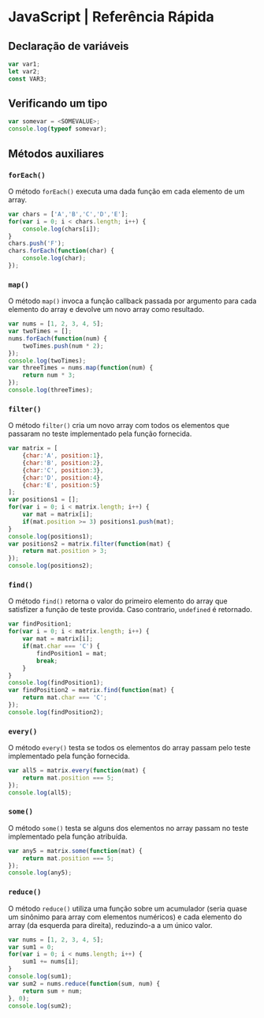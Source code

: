# JavaScript | Referência Rápida

## Declaração de variáveis

``` javascript
var var1;
let var2;
const VAR3;
```

## Verificando um tipo

``` javascript
var somevar = <SOMEVALUE>;
console.log(typeof somevar);
```

## Métodos auxiliares

### `forEach()`

O método `forEach()` executa uma dada função em cada elemento de um array.

``` javascript
var chars = ['A','B','C','D','E'];
for(var i = 0; i < chars.length; i++) {
    console.log(chars[i]);
}
chars.push('F');
chars.forEach(function(char) {
    console.log(char);
});
```

### `map()`

O método `map()` invoca a função callback passada por argumento para cada elemento do array e devolve um novo array como resultado.

``` javascript
var nums = [1, 2, 3, 4, 5];
var twoTimes = [];
nums.forEach(function(num) {
    twoTimes.push(num * 2);
});
console.log(twoTimes);
var threeTimes = nums.map(function(num) {
    return num * 3;
});
console.log(threeTimes);
```

### `filter()`

O método `filter()` cria um novo array com todos os elementos que passaram no teste implementado pela função fornecida.

``` javascript
var matrix = [
    {char:'A', position:1},
    {char:'B', position:2},
    {char:'C', position:3},
    {char:'D', position:4},
    {char:'E', position:5}
];
var positions1 = [];
for(var i = 0; i < matrix.length; i++) {
    var mat = matrix[i];
    if(mat.position >= 3) positions1.push(mat);
}
console.log(positions1);
var positions2 = matrix.filter(function(mat) {
    return mat.position > 3;
});
console.log(positions2);
```

### `find()`

O método `find()` retorna o valor do primeiro elemento do array que satisfizer a função de teste provida. Caso contrario, `undefined` é retornado.

``` javascript
var findPosition1;
for(var i = 0; i < matrix.length; i++) {
    var mat = matrix[i];
    if(mat.char === 'C') {
        findPosition1 = mat;
        break;
    }
}
console.log(findPosition1);
var findPosition2 = matrix.find(function(mat) {
    return mat.char === 'C';
});
console.log(findPosition2);
```

### `every()`

O método `every()` testa se todos os elementos do array passam pelo teste implementado pela função fornecida.

``` javascript
var all5 = matrix.every(function(mat) {
    return mat.position === 5;
});
console.log(all5);
```

### `some()`

O método `some()` testa se alguns dos elementos no array passam no teste implementado pela função atribuída.

``` javascript
var any5 = matrix.some(function(mat) {
    return mat.position === 5;
});
console.log(any5);
```

### `reduce()`

O método `reduce()` utiliza uma função sobre um acumulador (seria quase um sinônimo para array com elementos numéricos) e cada elemento do array (da esquerda para direita), reduzindo-a a um único valor.

``` javascript
var nums = [1, 2, 3, 4, 5];
var sum1 = 0;
for(var i = 0; i < nums.length; i++) {
    sum1 += nums[i];
}
console.log(sum1);
var sum2 = nums.reduce(function(sum, num) {
    return sum + num;
}, 0);
console.log(sum2);
```

